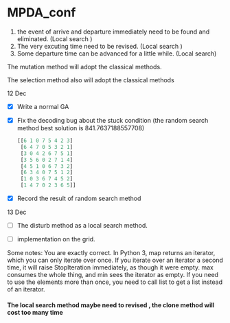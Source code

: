 # MPDA_conf

1. the event of arrive and departure immediately need to be found and eliminated. (Local search )
2. The very excuting time need to be revised. (Local search )
3. Some departure time can be advanced for a little while. (Local search)





The mutation method will adopt the classical methods.

The selection method also will adopt the classical methods







12 Dec 

- [x] Write a normal GA

- [x] Fix the decoding bug about the stuck condition (the random search method best solution is 841.7637188557708)

  ```python
  [[6 1 0 7 5 4 2 3]
   [6 4 7 0 5 3 2 1]
   [3 0 4 2 6 7 5 1]
   [3 5 6 0 2 7 1 4]
   [4 5 1 0 6 7 3 2]
   [6 3 4 0 7 5 1 2]
   [1 0 3 6 7 4 5 2]
   [1 4 7 0 2 3 6 5]]
  ```

- [x] Record the result of random search method

13 Dec

- [ ] The disturb method as a local search method.
- [ ] implementation on the grid.



Some notes:
You are exactly correct. In Python 3, map returns an iterator, which you can only iterate over once. If you iterate over an iterator a second time, it will raise StopIteration immediately, as though it were empty. max consumes the whole thing, and min sees the iterator as empty. If you need to use the elements more than once, you need to call list to get a list instead of an iterator.





#### The local search method maybe need to revised , the clone method will cost too many time 


